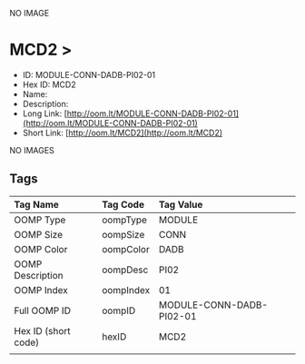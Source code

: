 


  
NO IMAGE  
# MCD2 > 

- ID: MODULE-CONN-DADB-PI02-01
- Hex ID: MCD2
- Name: 
- Description: 
- Long Link: [http://oom.lt/MODULE-CONN-DADB-PI02-01](http://oom.lt/MODULE-CONN-DADB-PI02-01)
- Short Link: [http://oom.lt/MCD2](http://oom.lt/MCD2)
  
NO IMAGES  
## Tags
  

|Tag Name|Tag Code|Tag Value|
| :--- | :--- | :--- |
|OOMP Type|oompType|MODULE|
|OOMP Size|oompSize|CONN|
|OOMP Color|oompColor|DADB|
|OOMP Description|oompDesc|PI02|
|OOMP Index|oompIndex|01|
|Full OOMP ID|oompID|MODULE-CONN-DADB-PI02-01|
|Hex ID (short code)|hexID|MCD2|
||||
